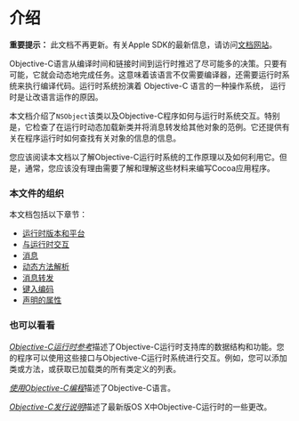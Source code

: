# 介绍

**重要提示：**  此文档不再更新。有关Apple SDK的最新信息，请访问[文档网站](https://developer.apple.com/documentation)。

Objective-C语言从编译时间和链接时间到运行时推迟了尽可能多的决策。只要有可能，它就会动态地完成任务。这意味着该语言不仅需要编译器，还需要运行时系统来执行编译代码。运行时系统扮演着 Objective-C 语言的一种操作系统， 运行时是让改语言运作的原因。

本文档介绍了`NSObject`该类以及Objective-C程序如何与运行时系统交互。特别是，它检查了在运行时动态加载新类并将消息转发给其他对象的范例。它还提供有关在程序运行时如何查找有关对象的信息的信息。

您应该阅读本文档以了解Objective-C运行时系统的工作原理以及如何利用它。但是，通常，您应该没有理由需要了解和理解这些材料来编写Cocoa应用程序。

### 本文件的组织

本文档包括以下章节：

* [运行时版本和平台](https://developer.apple.com/library/archive/documentation/Cocoa/Conceptual/ObjCRuntimeGuide/Articles/ocrtVersionsPlatforms.html#//apple_ref/doc/uid/TP40008048-CH106-SW1)
* [与运行时交互](https://developer.apple.com/library/archive/documentation/Cocoa/Conceptual/ObjCRuntimeGuide/Articles/ocrtInteracting.html#//apple_ref/doc/uid/TP40008048-CH103-SW1)
* [消息](https://developer.apple.com/library/archive/documentation/Cocoa/Conceptual/ObjCRuntimeGuide/Articles/ocrtHowMessagingWorks.html#//apple_ref/doc/uid/TP40008048-CH104-SW1)
* [动态方法解析](https://developer.apple.com/library/archive/documentation/Cocoa/Conceptual/ObjCRuntimeGuide/Articles/ocrtDynamicResolution.html#//apple_ref/doc/uid/TP40008048-CH102-SW1)
* [消息转发](https://developer.apple.com/library/archive/documentation/Cocoa/Conceptual/ObjCRuntimeGuide/Articles/ocrtForwarding.html#//apple_ref/doc/uid/TP40008048-CH105-SW1)
* [键入编码](https://developer.apple.com/library/archive/documentation/Cocoa/Conceptual/ObjCRuntimeGuide/Articles/ocrtTypeEncodings.html#//apple_ref/doc/uid/TP40008048-CH100-SW1)
* [声明的属性](https://developer.apple.com/library/archive/documentation/Cocoa/Conceptual/ObjCRuntimeGuide/Articles/ocrtPropertyIntrospection.html#//apple_ref/doc/uid/TP40008048-CH101-SW1)

### 也可以看看

[_Objective-C运行时参考_](https://developer.apple.com/documentation/objectivec/objective_c_runtime)描述了Objective-C运行时支持库的数据结构和功能。您的程序可以使用这些接口与Objective-C运行时系统进行交互。例如，您可以添加类或方法，或获取已加载类的所有类定义的列表。

[_使用Objective-C编程_](https://developer.apple.com/library/archive/documentation/Cocoa/Conceptual/ProgrammingWithObjectiveC/Introduction/Introduction.html#//apple_ref/doc/uid/TP40011210)描述了Objective-C语言。

[_Objective-C发行说明_](https://developer.apple.com/library/archive/releasenotes/Cocoa/RN-ObjectiveC/index.html#//apple_ref/doc/uid/TP40004309)描述了最新版OS X中Objective-C运行时的一些更改。  
  


